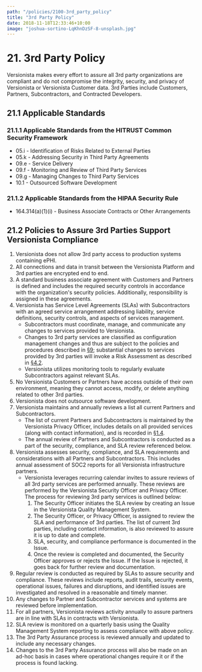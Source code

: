 ```yaml
---
path: "/policies/2100-3rd_party_policy"
title: "3rd Party Policy"
date: 2018-11-18T12:33:46+10:00
image: "joshua-sortino-LqKhnDzSF-8-unsplash.jpg"
---
```


# 21. 3rd Party Policy

Versionista makes every effort to assure all 3rd party organizations are
compliant and do not compromise the integrity, security, and privacy of
Versionista or Versionista Customer data. 3rd Parties include Customers,
Partners, Subcontractors, and Contracted Developers.

## 21.1 Applicable Standards

### 21.1.1 Applicable Standards from the HITRUST Common Security Framework

- 05.i - Identification of Risks Related to External Parties
- 05.k - Addressing Security in Third Party Agreements
- 09.e - Service Delivery
- 09.f - Monitoring and Review of Third Party Services
- 09.g - Managing Changes to Third Party Services
- 10.1 - Outsourced Software Development

### 21.1.2 Applicable Standards from the HIPAA Security Rule

- 164.314(a)(1)(i) - Business Associate Contracts or Other Arrangements

## 21.2 Policies to Assure 3rd Parties Support Versionista Compliance

1. Versionista does not allow 3rd party access to production systems containing
   ePHI.
2. All connections and data in transit between the Versionista Platform and 3rd
   parties are encrypted end to end.
3. A standard business associate agreement with Customers and Partners is
   defined and includes the required security controls in accordance with the
   organization's security policies. Additionally, responsibility is assigned in
   these agreements.
4. Versionista has Service Level Agreements (SLAs) with Subcontractors with an
   agreed service arrangement addressing liability, service definitions,
   security controls, and aspects of services management.
   - Subcontractors must coordinate, manage, and communicate any changes to
     services provided to Versionista.
   - Changes to 3rd party services are classified as configuration management
     changes and thus are subject to the policies and procedures described in
     [§9](#9-configuration-management-policy); substantial changes to services
     provided by 3rd parties will invoke a Risk Assessment as described in
     [§4.2](#4-2-risk-management-policies).
   - Versionista utilizes monitoring tools to regularly evaluate Subcontractors
     against relevant SLAs.
5. No Versionista Customers or Partners have access outside of their own
   environment, meaning they cannot access, modify, or delete anything related
   to other 3rd parties.
6. Versionista does not outsource software development.
7. Versionista maintains and annually reviews a list all current Partners and
   Subcontractors.
   - The list of current Partners and Subcontractors is maintained by the
     Versionista Privacy Officer, includes details on all provided services
     (along with contact information), and is recorded in
     [§1.4](#1-4-datica-organizational-concepts).
   - The annual review of Partners and Subcontractors is conducted as a part of
     the security, compliance, and SLA review referenced below.
8. Versionista assesses security, compliance, and SLA requirements and
   considerations with all Partners and Subcontractors. This includes annual
   assessment of SOC2 reports for all Versionista infrastructure partners.
   - Versionista leverages recurring calendar invites to assure reviews of all
     3rd party services are performed annually. These reviews are performed by
     the Versionista Security Officer and Privacy Officer. The process for
     reviewing 3rd party services is outlined below:
     1. The Security Officer initiates the SLA review by creating an Issue in
        the Versionista Quality Management System.
     2. The Security Officer, or Privacy Officer, is assigned to review the SLA
        and performance of 3rd parties. The list of current 3rd parties,
        including contact information, is also reviewed to assure it is up to
        date and complete.
     3. SLA, security, and compliance performance is documented in the Issue.
     4. Once the review is completed and documented, the Security Officer
        approves or rejects the Issue. If the Issue is rejected, it goes back
        for further review and documentation.
9. Regular review is conducted as required by SLAs to assure security and
   compliance. These reviews include reports, audit trails, security events,
   operational issues, failures and disruptions, and identified issues are
   investigated and resolved in a reasonable and timely manner.
10. Any changes to Partner and Subcontractor services and systems are reviewed
    before implementation.
11. For all partners, Versionista reviews activity annually to assure partners
    are in line with SLAs in contracts with Versionista.
12. SLA review is monitored on a quarterly basis using the Quality Management
    System reporting to assess compliance with above policy.
13. The 3rd Party Assurance process is reviewed annually and updated to include
    any necessary changes.
14. Changes to the 3rd Party Assurance process will also be made on an ad-hoc
    basis in cases where operational changes require it or if the process is
    found lacking.
